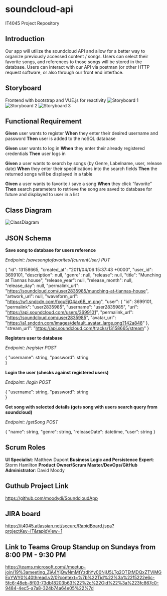 # soundcloud-api
IT4045 Project Repository

## Introduction

Our app will utilize the soundcloud API and allow for a better way to organize previously accessed content / songs. Users can select their favorite songs, and references to those songs will be stored in the database. Users can interact with our API via postman (or other HTTP request software, or also through our front end interface. 

## Storyboard
Frontend with bootstrap and VUE.js for reactivity
![Storyboard 1](https://user-images.githubusercontent.com/55035232/93726478-50ea2b00-fb84-11ea-8f24-1465de54c8b0.png)
![Storyboard 2](https://user-images.githubusercontent.com/55035232/93726481-521b5800-fb84-11ea-9d73-ba484b4b5a52.png)
![Storyboard 3](https://user-images.githubusercontent.com/55035232/93726484-53e51b80-fb84-11ea-923f-aa2961ab83a6.png)




## Functional Requirement

**Given** user wants to register
**When** they enter their desired username and password 
**Then** user is added to the noSQL database

**Given** user wants to log in
**When** they enter their already registered credentials
**Then** user logs in 

**Given** a user wants to search by songs (by Genre, Labelname, user, release date)
**When** they enter their specifications into the search fields
**Then** the returned songs will be displayed in a table

**Given** a user wants to favorite / save a song
**When** they click “favorite” 
**Then** search parameters to retrieve the song are saved to database for future and displayed to user in a list

## Class Diagram
![ClassDiagram](https://user-images.githubusercontent.com/55035232/93726319-614dd600-fb83-11ea-8984-5c3740f2d723.PNG)

## JSON Schema

**Save song to database for users reference** 

*Endpoint: /savesongtofavorites/{currentUser} PUT*

{
  "id": 13158665,
  "created_at": "2011/04/06 15:37:43 +0000",
  "user_id": 3699101,
  "description": null,
  "genre": null,
  "release": null,
  "title": "Munching at Tiannas house",
  "release_year": null,
  "release_month": null,
  "release_day": null,
  "permalink_url": "https://soundcloud.com/user2835985/munching-at-tiannas-house",
  "artwork_url": null,
  "waveform_url": "https://w1.sndcdn.com/fxguEjG4ax6B_m.png",
  "user": {
    "id": 3699101,
    "permalink": "user2835985",
    "username": "user2835985",
    "uri": "https://api.soundcloud.com/users/3699101",
    "permalink_url": "https://soundcloud.com/user2835985",
    "avatar_url": "https://a1.sndcdn.com/images/default_avatar_large.png?142a848"
  },
  "stream_url": "https://api.soundcloud.com/tracks/13158665/stream"
}

**Registers user to database**

*Endpoint: /register POST* 

{
  "username": string,
  "password": string  
}




**Login the user (checks against registered users)** 

*Endpoint: /login POST* 

{
  "username": string,
  "password": string  
}

**Get song with selected details (gets song with users search query from soundcloud)** 

*Endpoint: /getSong POST* 

{
  "name": string,
  "genre": string,
  "releaseDate": datetime,
  “user”: string
}


## Scrum Roles 
 
**UI Specialist**: Matthew Dupont
**Business Logic and Persistence Expert**: Storm Hamilton
**Product Owner/Scrum Master/DevOps/GitHub Administrator**: David Moody
    
## Guthub Project Link
https://github.com/moodydi/SoundcloudApp

## JIRA board
https://it4045.atlassian.net/secure/RapidBoard.jspa?projectKey=IT&rapidView=1

## Link to Teams Group Standup on Sundays from 8:00 PM - 9:30 PM

https://teams.microsoft.com/l/meetup-join/19%3ameeting_ZjA4YjQwNmMtYzdhYy00NjU5LTg2OTEtMDQxZTViMGExYWY0%40thread.v2/0?context=%7b%22Tid%22%3a%22f5222e6c-5fc6-48eb-8f03-73db18203b63%22%2c%22Oid%22%3a%223fc867c0-9484-4ec5-a7a8-324b74a64e05%22%7d
